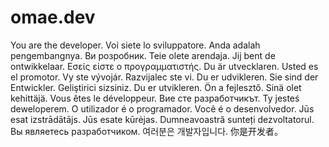 # omae.dev
You are the developer.
Voi siete lo sviluppatore.
Anda adalah pengembangnya.
Ви розробник.
Teie olete arendaja.
Jij bent de ontwikkelaar.
Εσείς είστε ο προγραμματιστής.
Du är utvecklaren.
Usted es el promotor.
Vy ste vývojár.
Razvijalec ste vi.
Du er udvikleren.
Sie sind der Entwickler.
Geliştirici sizsiniz.
Du er utvikleren.
Ön a fejlesztő.
Sinä olet kehittäjä.
Vous êtes le développeur.
Вие сте разработчикът.
Ty jesteś deweloperem.
O utilizador é o programador.
Você é o desenvolvedor.
Jūs esat izstrādātājs.
Jūs esate kūrėjas.
Dumneavoastră sunteți dezvoltatorul.
Вы являетесь разработчиком.
여러분은 개발자입니다.
你是开发者。
